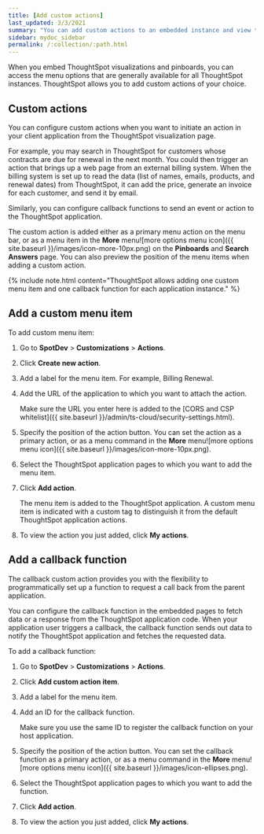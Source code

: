 ```yaml
---
title: [Add custom actions]
last_updated: 3/3/2021
summary: "You can add custom actions to an embedded instance and view them in the menu options on pinboards and visualizations."
sidebar: mydoc_sidebar
permalink: /:collection/:path.html
---
```

When you embed ThoughtSpot visualizations and pinboards, you can access the menu options that are generally available for all ThoughtSpot instances. ThoughtSpot allows you to add custom actions of your choice.

## Custom actions

You can configure custom actions when you want to initiate an action in your client application from the ThoughtSpot visualization page.

For example, you may search in ThoughtSpot for customers whose contracts are due for renewal in the next month. You could then trigger an action that brings up a web page from an external billing system. When the billing system is set up to read the data (list of names, emails, products, and renewal dates) from ThoughtSpot, it can add the price, generate an invoice for each customer, and send it by email.

Similarly, you can configure callback functions to send an event or action to the ThoughtSpot application.

The custom action is added either as a primary menu action on the menu bar, or as a menu item in the **More** menu![more options menu icon]({{ site.baseurl }}/images/icon-more-10px.png) on the **Pinboards** and **Search Answers** page. You can also preview the position of the menu items when adding a custom action.

{% include note.html content="ThoughtSpot allows adding one custom menu item and one callback function for each application instance." %}

## Add a custom menu item

To add custom menu item:

1.  Go to **SpotDev** > **Customizations** > **Actions**.

2.  Click **Create new action**.

3.  Add a label for the menu item. For example, Billing Renewal.

4.  Add the URL of the application to which you want to attach the action.

    Make sure the URL you enter here is added to the [CORS and CSP whitelist]({{ site.baseurl }}/admin/ts-cloud/security-settings.html).

5.  Specify the position of the action button. You can set the action as a primary action, or as a menu command in the **More** menu![more options menu icon]({{ site.baseurl }}/images/icon-more-10px.png).

6.  Select the ThoughtSpot application pages to which you want to add the menu item.

7.  Click **Add action**.

    The menu item is added to the ThoughtSpot application.
    A custom menu item is indicated with a custom tag to distinguish it from the default ThoughtSpot application actions.

8.  To view the action you just added, click **My actions**.

## Add a callback function

The callback custom action provides you with the flexibility to programmatically set up a function to request a call back from the parent application.

You can configure the callback function in the embedded pages to fetch data or a response from the ThoughtSpot application code. When your application user triggers a callback, the callback function sends out data to notify the ThoughtSpot application and fetches the requested data.

To add a callback function:

1.  Go to **SpotDev** > **Customizations** > **Actions**.

2.  Click **Add custom action item**.

3.  Add a label for the menu item.

4.  Add an ID for the callback function.

    Make sure you use the same ID to register the callback function on your host application.

5.  Specify the position of the action button. You can set the callback function as a primary action, or as a menu command in the **More** menu![more options menu icon]({{ site.baseurl }}/images/icon-ellipses.png).

6.  Select the ThoughtSpot application pages to which you want to add the function.

7.  Click **Add action**.

8.  To view the action you just added, click **My actions**.
